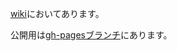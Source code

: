 [wiki](https://github.com/team-lab/skillup/wiki)においてあります。

公開用は[gh-pagesブランチ](https://github.com/team-lab/skillup/tree/gh-pages)にあります。
